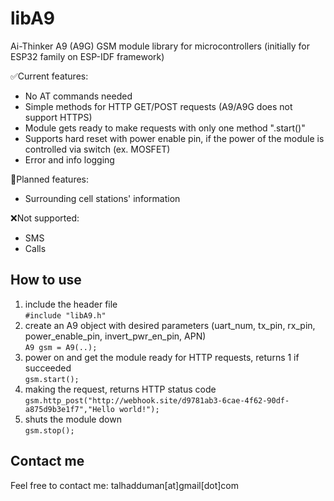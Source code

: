 # libA9
Ai-Thinker A9 (A9G) GSM module library for microcontrollers (initially for ESP32 family on ESP-IDF framework)

✅Current features:
  *  No AT commands needed
  *  Simple methods for HTTP GET/POST requests (A9/A9G does not support HTTPS)
  *  Module gets ready to make requests with only one method ".start()"
  *  Supports hard reset with power enable pin, if the power of the module is controlled via switch (ex. MOSFET)
  *  Error and info logging

🔶Planned features:
  *  Surrounding cell stations' information
  
❌Not supported: 
  *  SMS
  *  Calls

## How to use
  1. include the header file  
     ```#include "libA9.h"```  
  2. create an A9 object with desired parameters (uart_num, tx_pin, rx_pin, power_enable_pin, invert_pwr_en_pin, APN)  
     ```A9 gsm = A9(..);```  
  3. power on and get the module ready for HTTP requests, returns 1 if succeeded  
     ```gsm.start();```  
  4. making the request, returns HTTP status code  
     ```gsm.http_post("http://webhook.site/d9781ab3-6cae-4f62-90df-a875d9b3e1f7","Hello world!");```  
  5. shuts the module down  
     ```gsm.stop();```  

## Contact me
Feel free to contact me: talhadduman[at]gmail[dot]com
